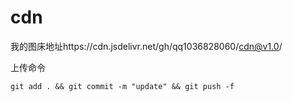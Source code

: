 # cdn
我的图床地址https://cdn.jsdelivr.net/gh/qq1036828060/cdn@v1.0/

上传命令

```
git add . && git commit -m "update" && git push -f
```

